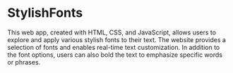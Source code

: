 # StylishFonts
This web app, created with HTML, CSS, and JavaScript, allows users to explore and apply various stylish fonts to their text. The website provides a selection of fonts and enables real-time text customization. In addition to the font options, users can also bold the text to emphasize specific words or phrases.
